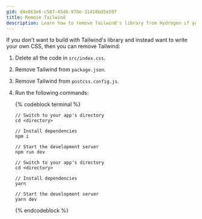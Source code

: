 ```yaml
---
gid: d4e863e6-c587-45d6-970e-31418bd5e597
title: Remove Tailwind
description: Learn how to remove Tailwind's library from Hydrogen if you want to write your own CSS.
---
```


If you don't want to build with Tailwind's library and instead want to write your own CSS, then you can remove Tailwind:

1. Delete all the code in `src/index.css`.
2. Remove Tailwind from `package.json`.
3. Remove Tailwind from `postcss.config.js`.
4. Run the following commands:

    {% codeblock terminal %}

    ```bash?filename: 'Terminal', title: 'npm'
    // Switch to your app's directory
    cd <directory>

    // Install dependencies
    npm i

    // Start the development server
    npm run dev
    ```

    ```bash?filename: 'Terminal', title: 'Yarn'
    // Switch to your app's directory
    cd <directory>

    // Install dependencies
    yarn

    // Start the development server
    yarn dev
    ```

    {% endcodeblock %}

